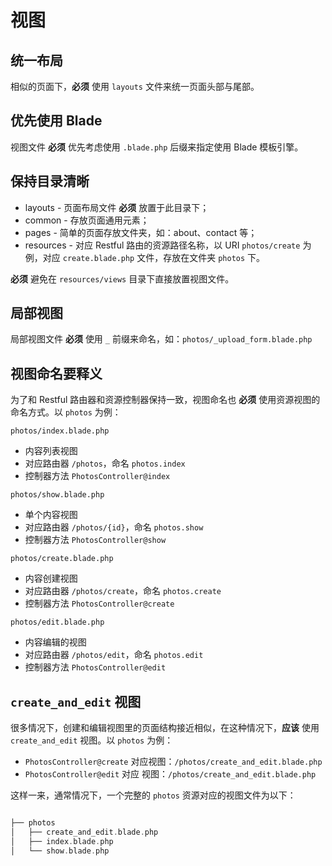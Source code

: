 # 视图

## 统一布局

相似的页面下，**必须** 使用 `layouts` 文件来统一页面头部与尾部。

## 优先使用 Blade

视图文件 **必须** 优先考虑使用 `.blade.php` 后缀来指定使用 Blade 模板引擎。

## 保持目录清晰

- layouts - 页面布局文件 **必须** 放置于此目录下；
- common - 存放页面通用元素；
- pages - 简单的页面存放文件夹，如：about、contact 等；
- resources - 对应 Restful 路由的资源路径名称，以 URI `photos/create` 为例，对应 `create.blade.php` 文件，存放在文件夹 `photos` 下。

**必须** 避免在 `resources/views` 目录下直接放置视图文件。

## 局部视图

局部视图文件 **必须** 使用 `_` 前缀来命名，如：`photos/_upload_form.blade.php`

## 视图命名要释义

为了和 Restful 路由器和资源控制器保持一致，视图命名也 **必须** 使用资源视图的命名方式。以 `photos` 为例：

```
photos/index.blade.php
```

- 内容列表视图
- 对应路由器 `/photos`，命名 `photos.index`
- 控制器方法 `PhotosController@index`

```
photos/show.blade.php
```

- 单个内容视图
- 对应路由器 `/photos/{id}`，命名 `photos.show`
- 控制器方法 `PhotosController@show`

```
photos/create.blade.php
```

- 内容创建视图
- 对应路由器 `/photos/create`，命名 `photos.create`
- 控制器方法 `PhotosController@create`

```
photos/edit.blade.php
```

- 内容编辑的视图
- 对应路由器 `/photos/edit`，命名 `photos.edit`
- 控制器方法 `PhotosController@edit`

## `create_and_edit` 视图

很多情况下，创建和编辑视图里的页面结构接近相似，在这种情况下，**应该** 使用 `create_and_edit` 视图。以 `photos` 为例：

- `PhotosController@create` 对应视图：`/photos/create_and_edit.blade.php`
- `PhotosController@edit` 对应 视图：`/photos/create_and_edit.blade.php`

这样一来，通常情况下，一个完整的 `photos` 资源对应的视图文件为以下：


```php

├── photos
│   ├── create_and_edit.blade.php
│   ├── index.blade.php
│   └── show.blade.php
```


